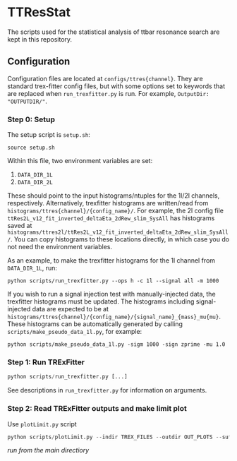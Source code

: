 # TTResStat
The scripts used for the statistical analysis of ttbar resonance search are kept in this repository.


## Configuration
Configuration files are located at `configs/ttres{channel}`. They are standard trex-fitter config files, but with some options set to keywords that are replaced when `run_trexfitter.py` is run. For example, `OutputDir: "OUTPUTDIR/"`. 

### Step 0: Setup
The setup script is `setup.sh`:
```
source setup.sh
```

Within this file, two environment variables are set:

1. `DATA_DIR_1L`
2. `DATA_DIR_2L` 

These should point to the input histograms/ntuples for the 1l/2l channels, respectively. Alternatively, trexfitter histograms are written/read from `histograms/ttres{channel}/{config_name}/`. For example, the 2l config file `ttRes2L_v12_fit_inverted_deltaEta_2dRew_slim_SysAll` has histograms saved at `histograms/ttres2l/ttRes2L_v12_fit_inverted_deltaEta_2dRew_slim_SysAll/`. You can copy histograms to these locations directly, in which case you do not need the environment variables. 

As an example, to make the trexfitter histograms for the 1l channel from `DATA_DIR_1L`, run:
```
python scripts/run_trexfitter.py --ops h -c 1l --signal all -m 1000
```

If you wish to run a signal injection test with manually-injected data, the trexfitter histograms must be updated. The histograms including signal-injected data are expected to be at `histograms/ttres{channel}/{config_name}/{signal_name}_{mass}_mu{mu}`. These histograms can be automatically generated by calling `scripts/make_pseudo_data_1l.py`, for example:

```
python scripts/make_pseudo_data_1l.py -sigm 1000 -sign zprime -mu 1.0
```


### 
### Step 1: Run TRExFitter
```python
python scripts/run_trexfitter.py [...]
```
See descriptions in `run_trexfitter.py` for information on arguments.


### Step 2: Read TRExFitter outputs and make limit plot
Use `plotLimit.py` script
```python
python scripts/plotLimit.py --indir TREX_FILES --outdir OUT_PLOTS --suff SUFFIX
```
_run from the main directiory_
